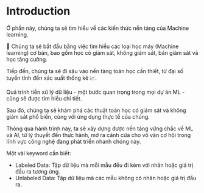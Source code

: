 # Introduction

Ở phần này, chúng ta sẽ tìm hiểu về các kiến thức nền tảng của Machine learning.

🫡 Chúng ta sẽ bắt đầu bằng việc tìm hiểu các loại học máy (Machine learning) cơ bản, bao gồm học có giám sát, không giám sát, bán giám sát và học tăng cường. 

Tiếp đến, chúng ta sẽ đi sâu vào nền tảng toán học cần thiết, từ đại số tuyến tính đến xác suất thống kê 📈.

Quá trình tiền xử lý dữ liệu - một bước quan trọng trong mọi dự án ML - cũng sẽ được tìm hiểu chi tiết. 

Sau đó, chúng ta sẽ khám phá các thuật toán học có giám sát và không giám sát phổ biến, cùng với ứng dụng thực tế của chúng. 

Thông qua hành trình này, ta sẽ xây dựng được nền tảng vững chắc về ML và AI, từ lý thuyết đến thực hành, mở ra cánh cửa cho vô vàn cơ hội trong lĩnh vực công nghệ đang phát triển nhanh chóng này.

Một vài keyword cần biết:

* Labeled Data: Tập dữ liệu mà mỗi mẫu đều đi kèm với nhãn hoặc giá trị đầu ra tương ứng.
* Unlabeled Data: Tập dữ liệu mà các mẫu không có nhãn hoặc giá trị đầu ra.
